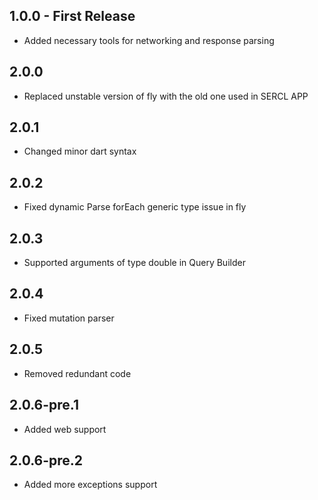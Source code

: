 ## 1.0.0 - First Release

* Added necessary tools for networking and response parsing

## 2.0.0

* Replaced unstable version of fly with the old one used in SERCL APP

## 2.0.1

* Changed minor dart syntax

## 2.0.2

* Fixed dynamic Parse forEach generic type issue in fly

## 2.0.3

* Supported arguments of type double in Query Builder

## 2.0.4

* Fixed mutation parser

## 2.0.5

* Removed redundant code

## 2.0.6-pre.1

* Added web support

## 2.0.6-pre.2

* Added more exceptions support
